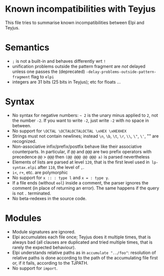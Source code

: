 Known incompatibilities with Teyjus
===================================

This file tries to summarise known incompatibilities between Elpi and Teyjus.

# Semantics

- `;` is not a built-in and behaves differently wrt `!`
- unification problems outside the pattern fragment are *not* delayed unless one passes the (deprecated) 
  `-delay-problems-outside-pattern-fragment` flag to `elpi`
- integers are 31 bits (25 bits in Teyjus); etc for floats ...

# Syntax

- No syntax for negative numbers: `~ 2` is the unary minus applied to `2`,
  not the number `-2`. If you want to write `-2`, just write `-2` with no
  space in between.
- No support for `\OCTAL \OCTALOCTALOCTAL \xHEX \xHEXHEX`
- Strings must not contain newlines; instead
  `\n`, `\b`, `\t`, `\r`, `\\`, `\"`, `\'`, "" are recognized.
- Non-associative infix/prefix/postfix behave like their associative
  counterparts. In particular, if `@@` and `@@@` are two prefix operators
  with precedence `@@` > `@@@` then `(@@ @@@ @@ @@@ a)` is parsed nevertheless
- Elements of lists are parsed at level `120`, that is the first level used
  in` lp-syntax.elpi` after `110`, the level of `,`.
- `i<`, `r+`, etc. are polymorphic
- No support for `x :: : type l` and `x = : type y`.
- If a file ends (without `eol`) inside a comment, the parser ignores the 
  comment
  (in place of returning an error). The same happens if the query is not `.`
  terminated.
- No beta-redexes in the source code.

# Modules

- Module signatures are ignored.
- Elpi accumulates each file once; Teyjus does it multiple times, that is
  always bad (all clauses are duplicated and tried multiple times, that is
  rarely the expected behaviour).
- Elpi understands relative paths as in `accumulate "../foo"`: resolution
  of relative paths is done according to the path of the accumulating file
  first or, if it fails, according to the TJPATH.
- No support for `import`.

